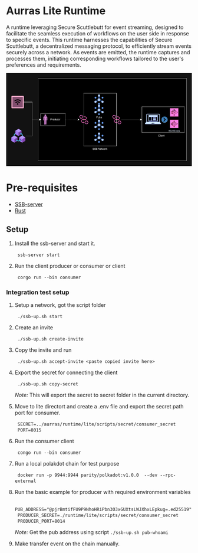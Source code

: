 # Aurras Lite Runtime 
A runtime leveraging Secure Scuttlebutt for event streaming, designed to facilitate the seamless execution of workflows on the user side in response to specific events.
This runtime harnesses the capabilities of Secure Scuttlebutt, a decentralized messaging protocol, to efficiently stream events securely across a network. As events are emitted, the runtime captures and processes them, initiating corresponding workflows tailored to the user's preferences and requirements.

![alt text](../../docs/runtime-lite.png)

# Pre-requisites
- [SSB-server](https://github.com/ssbc/ssb-server)
- [Rust](https://www.rust-lang.org/tools/install)


## Setup
1. Install the ssb-server and start it.

        ssb-server start
2. Run the client producer or consumer or client

        corgo run --bin consumer

### Integration test setup
1. Setup a network, got the script folder 

        ./ssb-up.sh start

2. Create an invite 

        ./ssb-up.sh create-invite

3. Copy the invite and run

        ./ssb-up.sh accept-invite <paste copied invite here>
    
4. Export the secret for connecting the client

        ./ssb-up.sh copy-secret
    *Note:* This will export the secret to secret folder in the current directory.

5. Move to lite directort and create a .env file and export the secret path port for consumer.

        SECRET=../aurras/runtime/lite/scripts/secret/consumer_secret
        PORT=8015
    
6. Run the consumer client

        congo run --bin consumer

7. Run a local polakdot chain for test purpose

        docker run -p 9944:9944 parity/polkadot:v1.0.0  --dev --rpc-external

8. Run the basic example for producer with required environment variables

        PUB_ADDRESS="@pjrBmtifFU9P9NhoHRiPbn3O3xGUXtsLWJXhxLEpkug=.ed25519"
        PRODUCER_SECRET=./runtime/lite/scripts/secret/consumer_secret
        PRODUCER_PORT=8014
    *Note:* Get the pub address using script `./ssb-up.sh pub-whoami`

9. Make transfer event on the chain manually.